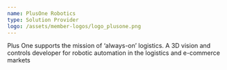 ```yaml
---
name: PlusOne Robotics
type: Solution Provider
logo: /assets/member-logos/logo_plusone.png
---
```

Plus One supports the mission of ‘always-on’ logistics. A 3D vision and controls developer for robotic automation in the logistics and e-commerce markets